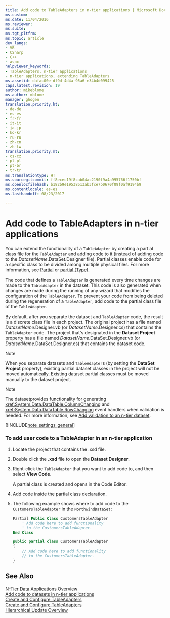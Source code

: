 ```yaml
---
title: Add code to TableAdapters in n-tier applications | Microsoft Docs
ms.custom: 
ms.date: 11/04/2016
ms.reviewer: 
ms.suite: 
ms.tgt_pltfrm: 
ms.topic: article
dev_langs:
- VB
- CSharp
- C++
- aspx
helpviewer_keywords:
- TableAdapters, n-tier applications
- n-tier applications, extending TableAdapters
ms.assetid: dafac00e-df9d-4d4a-95a6-e34b4d099425
caps.latest.revision: 19
author: mikeblome
ms.author: mblome
manager: ghogen
translation.priority.ht:
- de-de
- es-es
- fr-fr
- it-it
- ja-jp
- ko-kr
- ru-ru
- zh-cn
- zh-tw
translation.priority.mt:
- cs-cz
- pl-pl
- pt-br
- tr-tr
ms.translationtype: HT
ms.sourcegitcommit: ff8ecec19f8cab04ac2190f9a4a995766f1750bf
ms.openlocfilehash: b182b9e19538513ab3fce7b0670f09f0af9194b9
ms.contentlocale: es-es
ms.lasthandoff: 08/23/2017

---
```

# <a name="add-code-to-tableadapters-in-n-tier-applications"></a>Add code to TableAdapters in n-tier applications
You can extend the functionality of a `TableAdapter` by creating a partial class file for the `TableAdapter` and adding code to it (instead of adding code to the *DatasetName*.DataSet.Designer file). Partial classes enable code for a specific class to be divided among multiple physical files. For more information, see [Partial](/dotnet/visual-basic/language-reference/modifiers/partial) or [partial (Type)](/dotnet/csharp/language-reference/keywords/partial-type).  
  
 The code that defines a `TableAdapter` is generated every time changes are made to the `TableAdapter` in the dataset. This code is also generated when changes are made during the running of any wizard that modifies the configuration of the `TableAdapter`. To prevent your code from being deleted during the regeneration of a `TableAdapter`, add code to the partial class file of the `TableAdapter`.  
  
 By default, after you separate the dataset and `TableAdapter` code, the result is a discrete class file in each project. The original project has a file named *DatasetName*.Designer.vb (or *DatasetName*.Designer.cs) that contains the `TableAdapter` code. The project that's designated in the **Dataset Project** property has a file named *DatasetName*.DataSet.Designer.vb (or *DatasetName*.DataSet.Designer.cs) that contains the dataset code.  
  
> [!NOTE]
>  When you separate datasets and `TableAdapter`s (by setting the **DataSet Project** property), existing partial dataset classes in the project will not be moved automatically. Existing dataset partial classes must be moved manually to the dataset project.  
  
> [!NOTE]
>  The datasetprovides functionality for generating <xref:System.Data.DataTable.ColumnChanging> and <xref:System.Data.DataTable.RowChanging> event handlers when validation is needed. For more information, see [Add validation to an n-tier dataset](../data-tools/add-validation-to-an-n-tier-dataset.md).  
  
 [!INCLUDE[note_settings_general](../data-tools/includes/note_settings_general_md.md)]  
  
### <a name="to-add-user-code-to-a-tableadapter-in-an-n-tier-application"></a>To add user code to a TableAdapter in an n-tier application  
  
1.  Locate the project that contains the .xsd file.
  
2.  Double click the **.xsd** file to open the **Dataset Designer**.  
  
3.  Right-click the `TableAdapter` that you want to add code to, and then select **View Code**.  
  
     A partial class is created and opens in the Code Editor.  
  
4.  Add code inside the partial class declaration.  
  
5.  The following example shows where to add code to the `CustomersTableAdapter` in the `NorthwindDataSet`:  
  
    ```vb  
    Partial Public Class CustomersTableAdapter  
        ' Add code here to add functionality   
        ' to the CustomersTableAdapter.  
    End Class  
    ```  
  
    ```cs  
    public partial class CustomersTableAdapter  
    {  
        // Add code here to add functionality  
        // to the CustomersTableAdapter.  
    }  
    ```  
  
## <a name="see-also"></a>See Also  
 [N-Tier Data Applications Overview](../data-tools/n-tier-data-applications-overview.md)   
 [Add code to datasets in n-tier applications](../data-tools/add-code-to-datasets-in-n-tier-applications.md)   
 [Create and Configure TableAdapters](create-and-configure-tableadapters.md)   
 [Create and Configure TableAdapters](create-and-configure-tableadapters.md)   
 [Hierarchical Update Overview](hierarchical-update.md)   

